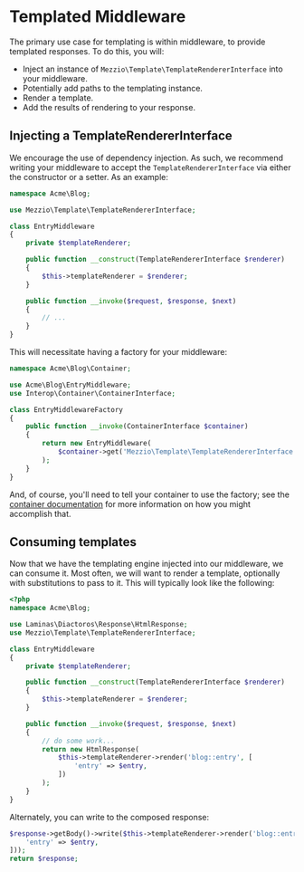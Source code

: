 # Templated Middleware

The primary use case for templating is within middleware, to provide templated
responses. To do this, you will:

- Inject an instance of `Mezzio\Template\TemplateRendererInterface` into your
  middleware.
- Potentially add paths to the templating instance.
- Render a template.
- Add the results of rendering to your response.

## Injecting a TemplateRendererInterface

We encourage the use of dependency injection. As such, we recommend writing your
middleware to accept the `TemplateRendererInterface` via either the constructor or a
setter. As an example:

```php
namespace Acme\Blog;

use Mezzio\Template\TemplateRendererInterface;

class EntryMiddleware
{
    private $templateRenderer;

    public function __construct(TemplateRendererInterface $renderer)
    {
        $this->templateRenderer = $renderer;
    }

    public function __invoke($request, $response, $next)
    {
        // ...
    }
}
```

This will necessitate having a factory for your middleware:

```php
namespace Acme\Blog\Container;

use Acme\Blog\EntryMiddleware;
use Interop\Container\ContainerInterface;

class EntryMiddlewareFactory
{
    public function __invoke(ContainerInterface $container)
    {
        return new EntryMiddleware(
            $container->get('Mezzio\Template\TemplateRendererInterface')
        );
    }
}
```

And, of course, you'll need to tell your container to use the factory; see the
[container documentation](../container/intro.md) for more information on how you
might accomplish that.

## Consuming templates

Now that we have the templating engine injected into our middleware, we can
consume it. Most often, we will want to render a template, optionally with
substitutions to pass to it. This will typically look like the following:

```php
<?php
namespace Acme\Blog;

use Laminas\Diactoros\Response\HtmlResponse;
use Mezzio\Template\TemplateRendererInterface;

class EntryMiddleware
{
    private $templateRenderer;

    public function __construct(TemplateRendererInterface $renderer)
    {
        $this->templateRenderer = $renderer;
    }

    public function __invoke($request, $response, $next)
    {
        // do some work...
        return new HtmlResponse(
            $this->templateRenderer->render('blog::entry', [
                'entry' => $entry,
            ])
        );
    }
}
```

Alternately, you can write to the composed response:

```php
$response->getBody()->write($this->templateRenderer->render('blog::entry', [
    'entry' => $entry,
]));
return $response;
```
